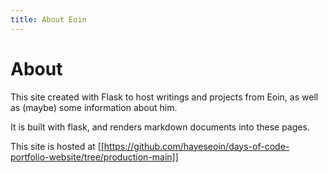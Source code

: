 ```yaml
---
title: About Eoin
---
```

# About

This site created with Flask to host writings and projects from Eoin, as well as (maybe) some information about him. 

It is built with flask, and renders markdown documents into these pages. 

This site is hosted at [[https://github.com/hayeseoin/days-of-code-portfolio-website/tree/production-main]]